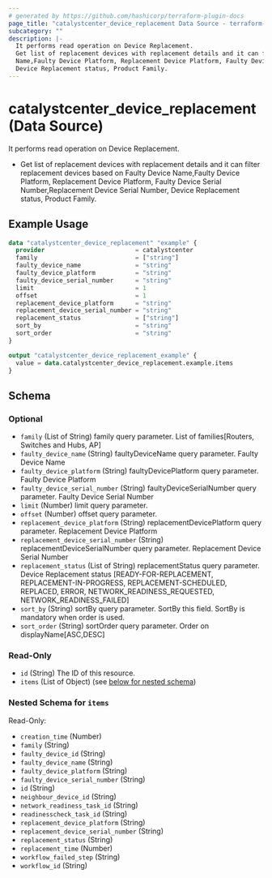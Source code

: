```yaml
---
# generated by https://github.com/hashicorp/terraform-plugin-docs
page_title: "catalystcenter_device_replacement Data Source - terraform-provider-catalystcenter"
subcategory: ""
description: |-
  It performs read operation on Device Replacement.
  Get list of replacement devices with replacement details and it can filter replacement devices based on Faulty Device
  Name,Faulty Device Platform, Replacement Device Platform, Faulty Device Serial Number,Replacement Device Serial Number,
  Device Replacement status, Product Family.
---
```


# catalystcenter_device_replacement (Data Source)

It performs read operation on Device Replacement.

- Get list of replacement devices with replacement details and it can filter replacement devices based on Faulty Device
Name,Faulty Device Platform, Replacement Device Platform, Faulty Device Serial Number,Replacement Device Serial Number,
Device Replacement status, Product Family.

## Example Usage

```terraform
data "catalystcenter_device_replacement" "example" {
  provider                         = catalystcenter
  family                           = ["string"]
  faulty_device_name               = "string"
  faulty_device_platform           = "string"
  faulty_device_serial_number      = "string"
  limit                            = 1
  offset                           = 1
  replacement_device_platform      = "string"
  replacement_device_serial_number = "string"
  replacement_status               = ["string"]
  sort_by                          = "string"
  sort_order                       = "string"
}

output "catalystcenter_device_replacement_example" {
  value = data.catalystcenter_device_replacement.example.items
}
```

<!-- schema generated by tfplugindocs -->
## Schema

### Optional

- `family` (List of String) family query parameter. List of families[Routers, Switches and Hubs, AP]
- `faulty_device_name` (String) faultyDeviceName query parameter. Faulty Device Name
- `faulty_device_platform` (String) faultyDevicePlatform query parameter. Faulty Device Platform
- `faulty_device_serial_number` (String) faultyDeviceSerialNumber query parameter. Faulty Device Serial Number
- `limit` (Number) limit query parameter.
- `offset` (Number) offset query parameter.
- `replacement_device_platform` (String) replacementDevicePlatform query parameter. Replacement Device Platform
- `replacement_device_serial_number` (String) replacementDeviceSerialNumber query parameter. Replacement Device Serial Number
- `replacement_status` (List of String) replacementStatus query parameter. Device Replacement status [READY-FOR-REPLACEMENT, REPLACEMENT-IN-PROGRESS, REPLACEMENT-SCHEDULED, REPLACED, ERROR, NETWORK_READINESS_REQUESTED, NETWORK_READINESS_FAILED]
- `sort_by` (String) sortBy query parameter. SortBy this field. SortBy is mandatory when order is used.
- `sort_order` (String) sortOrder query parameter. Order on displayName[ASC,DESC]

### Read-Only

- `id` (String) The ID of this resource.
- `items` (List of Object) (see [below for nested schema](#nestedatt--items))

<a id="nestedatt--items"></a>
### Nested Schema for `items`

Read-Only:

- `creation_time` (Number)
- `family` (String)
- `faulty_device_id` (String)
- `faulty_device_name` (String)
- `faulty_device_platform` (String)
- `faulty_device_serial_number` (String)
- `id` (String)
- `neighbour_device_id` (String)
- `network_readiness_task_id` (String)
- `readinesscheck_task_id` (String)
- `replacement_device_platform` (String)
- `replacement_device_serial_number` (String)
- `replacement_status` (String)
- `replacement_time` (Number)
- `workflow_failed_step` (String)
- `workflow_id` (String)
